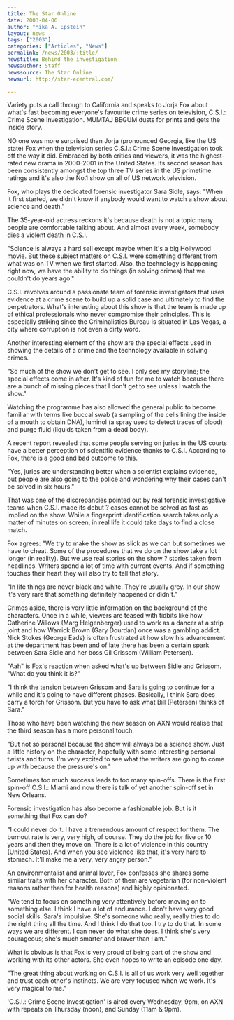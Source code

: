 ```yaml
---
title: The Star Online
date: 2003-04-06
author: "Mika A. Epstein"
layout: news
tags: ["2003"]
categories: ["Articles", "News"]
permalink: /news/2003/:title/
newstitle: Behind the investigation
newsauthor: Staff
newssource: The Star Online
newsurl: http://star-ecentral.com/

---
```


Variety puts a call through to California and speaks to Jorja Fox about what's fast becoming everyone's favourite crime series on television, C.S.I.: Crime Scene Investigation. MUMTAJ BEGUM dusts for prints and gets the inside story.

NO one was more surprised than Jorja (pronounced Georgia, like the US state) Fox when the television series C.S.I.: Crime Scene Investigation took off the way it did. Embraced by both critics and viewers, it was the highest-rated new drama in 2000-2001 in the United States. Its second season has been consistently amongst the top three TV series in the US primetime ratings and it's also the No.1 show on all of US network television.

Fox, who plays the dedicated forensic investigator Sara Sidle, says: "When it first started, we didn't know if anybody would want to watch a show about science and death."

The 35-year-old actress reckons it's because death is not a topic many people are comfortable talking about. And almost every week, somebody dies a violent death in C.S.I.

"Science is always a hard sell except maybe when it's a big Hollywood movie. But these subject matters on C.S.I. were something different from what was on TV when we first started. Also, the technology is happening right now, we have the ability to do things (in solving crimes) that we couldn't do years ago."

C.S.I. revolves around a passionate team of forensic investigators that uses evidence at a crime scene to build up a solid case and ultimately to find the perpetrators. What's interesting about this show is that the team is made up of ethical professionals who never compromise their principles. This is especially striking since the Criminalistics Bureau is situated in Las Vegas, a city where corruption is not even a dirty word.

Another interesting element of the show are the special effects used in showing the details of a crime and the technology available in solving crimes.

"So much of the show we don't get to see. I only see my storyline; the special effects come in after. It's kind of fun for me to watch because there are a bunch of missing pieces that I don't get to see unless I watch the show."

Watching the programme has also allowed the general public to become familiar with terms like buccal swab (a sampling of the cells lining the inside of a mouth to obtain DNA), luminol (a spray used to detect traces of blood) and purge fluid (liquids taken from a dead body).

A recent report revealed that some people serving on juries in the US courts have a better perception of scientific evidence thanks to C.S.I. According to Fox, there is a good and bad outcome to this.

"Yes, juries are understanding better when a scientist explains evidence, but people are also going to the police and wondering why their cases can't be solved in six hours."

That was one of the discrepancies pointed out by real forensic investigative teams when C.S.I. made its debut ? cases cannot be solved as fast as implied on the show. While a fingerprint identification search takes only a matter of minutes on screen, in real life it could take days to find a close match.

Fox agrees: "We try to make the show as slick as we can but sometimes we have to cheat. Some of the procedures that we do on the show take a lot longer (in reality). But we use real stories on the show ? stories taken from headlines. Writers spend a lot of time with current events. And if something touches their heart they will also try to tell that story.

"In life things are never black and white. They're usually grey. In our show it's very rare that something definitely happened or didn't."

Crimes aside, there is very little information on the background of the characters. Once in a while, viewers are teased with tidbits like how Catherine Willows (Marg Helgenberger) used to work as a dancer at a strip joint and how Warrick Brown (Gary Dourdan) once was a gambling addict. Nick Stokes (George Eads) is often frustrated at how slow his advancement at the department has been and of late there has been a certain spark between Sara Sidle and her boss Gil Grissom (William Petersen).

"Aah" is Fox's reaction when asked what's up between Sidle and Grissom. "What do you think it is?"

"I think the tension between Grissom and Sara is going to continue for a while and it's going to have different phases. Basically, I think Sara does carry a torch for Grissom. But you have to ask what Bill (Petersen) thinks of Sara."

Those who have been watching the new season on AXN would realise that the third season has a more personal touch.

"But not so personal because the show will always be a science show. Just a little history on the character, hopefully with some interesting personal twists and turns. I'm very excited to see what the writers are going to come up with because the pressure's on."

Sometimes too much success leads to too many spin-offs. There is the first spin-off C.S.I.: Miami and now there is talk of yet another spin-off set in New Orleans.

Forensic investigation has also become a fashionable job. But is it something that Fox can do?

"I could never do it. I have a tremendous amount of respect for them. The burnout rate is very, very high, of course. They do the job for five or 10 years and then they move on. There is a lot of violence in this country (United States). And when you see violence like that, it's very hard to stomach. It'll make me a very, very angry person."

An environmentalist and animal lover, Fox confesses she shares some similar traits with her character. Both of them are vegetarian (for non-violent reasons rather than for health reasons) and highly opinionated.

"We tend to focus on something very attentively before moving on to something else. I think I have a lot of endurance. I don't have very good social skills. Sara's impulsive. She's someone who really, really tries to do the right thing all the time. And I think I do that too. I try to do that. In some ways we are different. I can never do what she does. I think she's very courageous; she's much smarter and braver than I am."

What is obvious is that Fox is very proud of being part of the show and working with its other actors. She even hopes to write an episode one day.

"The great thing about working on C.S.I. is all of us work very well together and trust each other's instincts. We are very focused when we work. It's very magical to me."

'C.S.I.: Crime Scene Investigation' is aired every Wednesday, 9pm, on AXN with repeats on Thursday (noon), and Sunday (11am & 9pm).

